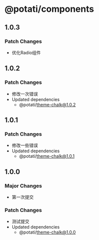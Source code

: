 # @potati/components

## 1.0.3

### Patch Changes

- 优化Radio组件

## 1.0.2

### Patch Changes

- 修改一次错误
- Updated dependencies
  - @potati/theme-chalk@1.0.2

## 1.0.1

### Patch Changes

- 修改一些错误
- Updated dependencies
  - @potati/theme-chalk@1.0.1

## 1.0.0

### Major Changes

- 第一次提交

### Patch Changes

- 测试提交
- Updated dependencies
  - @potati/theme-chalk@1.0.0
